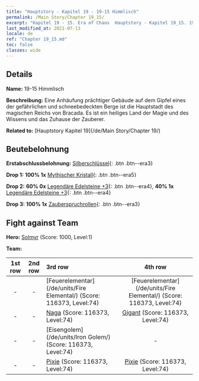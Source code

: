 ```yaml
---
title: "Hauptstory - Kapitel 19 - 19-15 Himmlisch"
permalink: /Main Story/Chapter 19_15/
excerpt: "Kapitel 19 - 15. Era of Chaos  Hauptstory - Kapitel 19_15. 19-15 Himmlisch"
last_modified_at: 2021-07-13
locale: de
ref: "Chapter 19_15.md"
toc: false
classes: wide
---
```


## Details

 **Name:** 19-15 Himmlisch

 **Beschreibung:** Eine Anhäufung prächtiger Gebäude auf dem Gipfel eines der gefährlichen und schneebedeckten Berge ist die Hauptstadt des magischen Reichs von Bracada. Es ist ein heiliges Land der Magie und des Wissens und das Zuhause der Zauberer.

 **Related to:** [Hauptstory Kapitel 19](/de/Main Story/Chapter 19/)

## Beutebelohnung

 **Erstabschlussbelohnung:** [Silberschlüssel](/ItemsDE/con_693/){: .btn .btn--era3}

 **Drop 1:** **100% 1x** [Mythischer Kristall](/ItemsDE/mat_66/){: .btn .btn--era5}

 **Drop 2:** **60% 0x** [Legendäre Edelsteine +3](/ItemsDE/mat_58/){: .btn .btn--era4}, **40% 1x** [Legendäre Edelsteine +3](/ItemsDE/mat_58/){: .btn .btn--era4}

 **Drop 3:** **100% 1x** [Zauberspruchrollen](/ItemsDE/con_694/){: .btn .btn--era3}


## Fight against Team
 **Hero:** [Solmyr](/de/heroes/Solmyr/) (Score: 1000, Level:1)

 **Team:**


  | 1st row | 2nd row | 3rd row | 4th row |
  |:----:|:----:|:----|:----:|
  | - | - | [Feuerelementar](/de/units/Fire Elemental/) (Score: 116373, Level:74)  | [Feuerelementar](/de/units/Fire Elemental/) (Score: 116373, Level:74)  |
  | - | - | [Naga](/de/units/Naga/) (Score: 116373, Level:74)  | [Gigant](/de/units/Giant/) (Score: 116373, Level:74)  |
  | - | - | [Eisengolem](/de/units/Iron Golem/) (Score: 116373, Level:74)  | - |
  | - | - | [Pixie](/de/units/Sprite/) (Score: 116373, Level:74)  | [Pixie](/de/units/Sprite/) (Score: 116373, Level:74)  |


